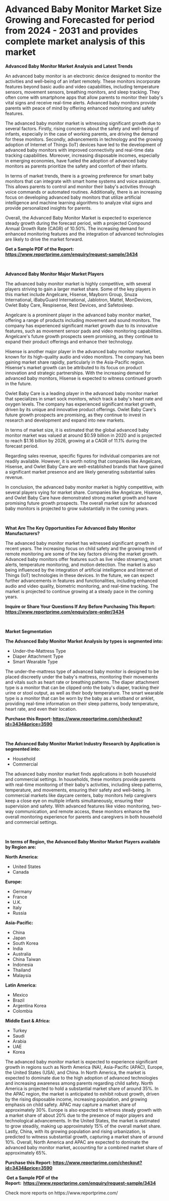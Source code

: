 <p><h1>Advanced Baby Monitor Market Size Growing and Forecasted for period from 2024 - 2031 and provides complete market analysis of this market</h1></p><p><strong>Advanced Baby Monitor Market Analysis and Latest Trends</strong></p>
<p><p>An advanced baby monitor is an electronic device designed to monitor the activities and well-being of an infant remotely. These monitors incorporate features beyond basic audio and video capabilities, including temperature sensors, movement sensors, breathing monitors, and sleep tracking. They often come with smartphone apps that allow parents to monitor their baby's vital signs and receive real-time alerts. Advanced baby monitors provide parents with peace of mind by offering enhanced monitoring and safety features.</p><p>The advanced baby monitor market is witnessing significant growth due to several factors. Firstly, rising concerns about the safety and well-being of infants, especially in the case of working parents, are driving the demand for these monitors. Secondly, advancements in technology and the growing adoption of Internet of Things (IoT) devices have led to the development of advanced baby monitors with improved connectivity and real-time data tracking capabilities. Moreover, increasing disposable incomes, especially in emerging economies, have fueled the adoption of advanced baby monitors as parents prioritize the safety and comfort of their infants.</p><p>In terms of market trends, there is a growing preference for smart baby monitors that can integrate with smart home systems and voice assistants. This allows parents to control and monitor their baby's activities through voice commands or automated routines. Additionally, there is an increasing focus on developing advanced baby monitors that utilize artificial intelligence and machine learning algorithms to analyze vital signs and provide personalized insights for parents.</p><p>Overall, the Advanced Baby Monitor Market is expected to experience steady growth during the forecast period, with a projected Compound Annual Growth Rate (CAGR) of 10.50%. The increasing demand for enhanced monitoring features and the integration of advanced technologies are likely to drive the market forward.</p></p>
<p><strong>Get a Sample PDF of the Report:&nbsp; <a href="https://www.reportprime.com/enquiry/request-sample/3434">https://www.reportprime.com/enquiry/request-sample/3434</a></strong></p>
<p>&nbsp;</p>
<p><strong>Advanced Baby Monitor Major Market Players</strong></p>
<p><p>The advanced baby monitor market is highly competitive, with several players striving to gain a larger market share. Some of the key players in this market include Angelcare, Hisense, Mayborn Group, Snuza International, iBabyGuard International, Jablotron, Mattel, MonDevices, Owlet Baby Care, Respisense, Rest Devices, and Safetosleep.</p><p>Angelcare is a prominent player in the advanced baby monitor market, offering a range of products including movement and sound monitors. The company has experienced significant market growth due to its innovative features, such as movement sensor pads and video monitoring capabilities. Angelcare's future growth prospects seem promising, as they continue to expand their product offerings and enhance their technology.</p><p>Hisense is another major player in the advanced baby monitor market, known for its high-quality audio and video monitors. The company has been gaining market share rapidly, particularly in the Asia-Pacific region. Hisense's market growth can be attributed to its focus on product innovation and strategic partnerships. With the increasing demand for advanced baby monitors, Hisense is expected to witness continued growth in the future.</p><p>Owlet Baby Care is a leading player in the advanced baby monitor market that specializes in smart sock monitors, which track a baby's heart rate and oxygen levels. The company has experienced significant market growth, driven by its unique and innovative product offerings. Owlet Baby Care's future growth prospects are promising, as they continue to invest in research and development and expand into new markets.</p><p>In terms of market size, it is estimated that the global advanced baby monitor market was valued at around $0.59 billion in 2020 and is projected to reach $1.16 billion by 2026, growing at a CAGR of 11.1% during the forecast period.</p><p>Regarding sales revenue, specific figures for individual companies are not readily available. However, it is worth noting that companies like Angelcare, Hisense, and Owlet Baby Care are well-established brands that have gained a significant market presence and are likely generating substantial sales revenue.</p><p>In conclusion, the advanced baby monitor market is highly competitive, with several players vying for market share. Companies like Angelcare, Hisense, and Owlet Baby Care have demonstrated strong market growth and have promising future growth prospects. The overall market size for advanced baby monitors is projected to grow substantially in the coming years.</p></p>
<p>&nbsp;</p>
<p><strong>What Are The Key Opportunities For Advanced Baby Monitor Manufacturers?</strong></p>
<p><p>The advanced baby monitor market has witnessed significant growth in recent years. The increasing focus on child safety and the growing trend of remote monitoring are some of the key factors driving the market growth. Advanced baby monitors offer features such as live video streaming, smart alerts, temperature monitoring, and motion detection. The market is also being influenced by the integration of artificial intelligence and Internet of Things (IoT) technologies in these devices. In the future, we can expect further advancements in features and functionalities, including enhanced audio and video quality, biometric monitoring, and real-time tracking. The market is projected to continue growing at a steady pace in the coming years.</p></p>
<p><strong>Inquire or Share Your Questions If Any Before Purchasing This Report: <a href="https://www.reportprime.com/enquiry/pre-order/3434">https://www.reportprime.com/enquiry/pre-order/3434</a></strong></p>
<p>&nbsp;</p>
<p><strong>Market Segmentation</strong></p>
<p><strong>The Advanced Baby Monitor Market Analysis by types is segmented into:</strong></p>
<p><ul><li>Under-the-Mattress Type</li><li>Diaper Attachment Type</li><li>Smart Wearable Type</li></ul></p>
<p><p>The under-the-mattress type of advanced baby monitor is designed to be placed discreetly under the baby's mattress, monitoring their movements and vitals such as heart rate or breathing patterns. The diaper attachment type is a monitor that can be clipped onto the baby's diaper, tracking their urine or stool output, as well as their body temperature. The smart wearable type is a monitor that can be worn by the baby as a wristband or anklet, providing real-time information on their sleep patterns, body temperature, heart rate, and even their location.</p></p>
<p><strong>Purchase this Report:&nbsp;<a href="https://www.reportprime.com/checkout?id=3434&price=3590">https://www.reportprime.com/checkout?id=3434&price=3590</a></strong></p>
<p>&nbsp;</p>
<p><strong>The Advanced Baby Monitor Market Industry Research by Application is segmented into:</strong></p>
<p><ul><li>Household</li><li>Commercial</li></ul></p>
<p><p>The advanced baby monitor market finds applications in both household and commercial settings. In households, these monitors provide parents with real-time monitoring of their baby's activities, including sleep patterns, temperature, and movements, ensuring their safety and well-being. In commercial markets like daycare centers, baby monitors help caregivers keep a close eye on multiple infants simultaneously, ensuring their supervision and safety. With advanced features like video monitoring, two-way communication, and remote access, these monitors enhance the overall monitoring experience for parents and caregivers in both household and commercial settings.</p></p>
<p>&nbsp;</p>
<p><strong>In terms of Region, the Advanced Baby Monitor Market Players available by Region are:</strong></p>
<p>
    <p> <strong> North America: </strong>
        <ul>
            <li>United States</li>
            <li>Canada</li>
        </ul>
        </p> 
    <p> <strong> Europe: </strong>
        <ul>
            <li>Germany</li>
            <li>France</li>
            <li>U.K.</li>
            <li>Italy</li>
            <li>Russia</li>
        </ul>
        </p> 
    <p> <strong> Asia-Pacific: </strong>
        <ul>
            <li>China</li>
            <li>Japan</li>
            <li>South Korea</li>
            <li>India</li>
            <li>Australia</li>
            <li>China Taiwan</li>
            <li>Indonesia</li>
            <li>Thailand</li>
            <li>Malaysia</li>
        </ul>
        </p> 
    <p> <strong> Latin America: </strong>
        <ul>
            <li>Mexico</li>
            <li>Brazil</li>
            <li>Argentina Korea</li>
            <li>Colombia</li>
        </ul>
        </p> 
    <p> <strong> Middle East & Africa: </strong>
        <ul>
            <li>Turkey</li>
            <li>Saudi</li>
            <li>Arabia</li>
            <li>UAE</li>
            <li>Korea</li>
        </ul>
    </p>
    </p>
<p><p>The advanced baby monitor market is expected to experience significant growth in regions such as North America (NA), Asia-Pacific (APAC), Europe, the United States (USA), and China. In North America, the market is expected to dominate due to the high adoption of advanced technologies and increasing awareness among parents regarding child safety. North America is projected to hold a substantial market share of around 35%. In the APAC region, the market is anticipated to exhibit robust growth, driven by the rising disposable income, increasing population, and growing emphasis on child safety. APAC may capture a market share of approximately 30%. Europe is also expected to witness steady growth with a market share of about 20% due to the presence of major players and technological advancements. In the United States, the market is estimated to grow steadily, making up approximately 15% of the overall market share. Lastly, China, with its growing population and rising urbanization, is predicted to witness substantial growth, capturing a market share of around 10%. Overall, North America and APAC are expected to dominate the advanced baby monitor market, accounting for a combined market share of approximately 65%.</p></p>
<p><strong>Purchase this Report: <a href="https://www.reportprime.com/checkout?id=3434&price=3590">https://www.reportprime.com/checkout?id=3434&price=3590</a></strong></p>
<p>&nbsp;<strong>Get a Sample PDF of the Report:&nbsp;&nbsp;<a href="https://www.reportprime.com/enquiry/request-sample/3434">https://www.reportprime.com/enquiry/request-sample/3434</a></strong></p>
<p><strong></strong></p>
<p>Check more reports on https://www.reportprime.com/</p>